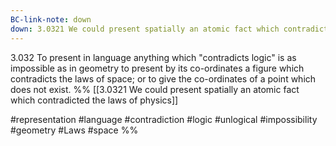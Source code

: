 ```yaml
---
BC-link-note: down
down: 3.0321 We could present spatially an atomic fact which contradicted the laws of physics
---
```

3.032 To present in language anything which "contradicts logic" is as impossible as in geometry to present by its co-ordinates a figure which contradicts the laws of space; or to give the co-ordinates of a point which does not exist.
%%
[[3.0321 We could present spatially an atomic fact which contradicted the laws of physics]]

#representation #language #contradiction #logic #unlogical #impossibility #geometry #Laws #space %%